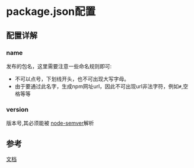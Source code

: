 # package.json配置

## 配置详解

### name

发布的包名，这里需要注意一些命名规则即可:
* 不可以点号，下划线开头，也不可出现大写字母。
* 由于要通过此名字，生成npm网址url，因此不可出现url非法字符，例如`#`,空格等等

### version

版本号,其必须能被 [node-semver](https://github.com/npm/node-semver)解析


## 参考

[文档](https://docs.npmjs.com/cli/v8/configuring-npm/package-json#homepage)